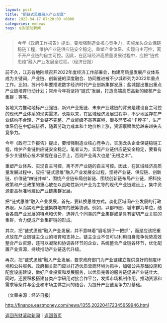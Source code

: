 ```yaml
---
layout: post
title: "把链式思维融入产业发展"
date: 2022-04-17 07:20:09 +0800
categories: emnews
tags: 东财滚动新闻
---
```

> 今年《政府工作报告》提出，要增强制造业核心竞争力，实施龙头企业保链稳链工程，维护产业链供应链安全稳定。重塑产业体系、实现自主可控，离不开产业链的自主可控。因此，在区域经济高质量发展过程中，应把“链式思维”融入产业发展全过程。（经济日报）

<p>前不久，江苏各地陆续召开2022年度经济工作部署会，构建高质量发展产业体系成为关键词，产业链、创新链的深度融合、协同推进被不少城市列为2022年重点工作。比如，苏州今年要推进数字经济时代产业创新集群发展；盐城提出推出重点产业链培育行动计划；常州今年将坚持“链式”发展，打造高端高质高新的硬核产业集群；等等。</p><p>各地大力推动地标产业强链、新兴产业拓链、未来产业建链的背景是建设自主可控的现代产业体系的现实需求。长期以来，在区域经济发展过程中，不少地区存在产业结构不合理、产业链不完整、产业能级不高等窘境，很多环节被“卡脖子”，生产体系仍在中低端徘徊，随着劳动力成本和土地价格上涨，资源禀赋优势越来越失去竞争力。</p><p>今年《政府工作报告》提出，要增强制造业核心竞争力，实施龙头企业保链稳链工程，维护产业链供应链安全稳定。笔者认为，实现产业链供应链安全稳定，要看有多少关键核心技术掌握在自己手上，否则产业再大也是“无根之木”。</p><p>重塑产业体系、实现自主可控，离不开产业链的自主可控。因此，在区域经济高质量发展过程中，应把“链式思维”融入产业发展全过程，坚持产业链、供应链、创新链、价值链“四链并举”，围绕产业链布局创新链、围绕创新链布局产业链，把科技政策和产业政策的重心放在以战略性新兴产业为主导的现代产业链建设上，集中资源更高标准地建设产业链集群发展。</p><p>把“链式思维”融入产业发展，首先，要转换思维方式，淡化区域间产业发展的行政界限，从而实现产业链集群培育的统筹协调。例如，以都市圈、城市群为单位，结合各自产业发展的特点和优势，选择几个同类的产业集群或是具有密切产业关联的集群，合力促成产业集群链的形成。</p><p>其次，把“链式思维”融入产业发展，并不意味着“眉毛胡子一把抓”，而是应该把重点放在产业链链主企业的培育和支持上。链主企业不仅可以利用自身竞争优势高效整合产业资源，还可以凝聚和协调各环节的企业，系统整合产业链各环节，优化配置产业资源，持续推动产业链迭代升级。</p><p>再次，把“链式思维”融入产业发展，要求政府部门为产业链建立提供良好的制度环境和公共服务。政府相关部门应以打造优质营商环境为抓手，加强公共基础设施和配套设施建设，做好产业投资和发展服务，以优质完善的服务链促进产业链壮大。同时，还要积极搭建各类产学研用对接合作平台，发挥市场机制作用，推动资源和需求等条件与企业和市场主体之间的结合，为提升产业链竞争力打基础。 </p><p class="em_media">（文章来源：经济日报）</p>

<http://finance.eastmoney.com/news/1355,202204172345659946.html>

[返回东财滚动新闻](//finews.withounder.com/emnews/)｜[返回首页](//finews.withounder.com/)